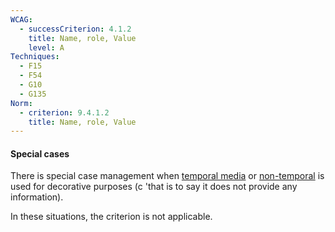 ```yaml
---
WCAG:
  - successCriterion: 4.1.2
    title: Name, role, Value
    level: A
Techniques:
  - F15
  - F54
  - G10
  - G135
Norm:
  - criterion: 9.4.1.2
    title: Name, role, Value
---
```


#### Special cases

There is special case management when [temporal media](#temporal-media-type-sound-video-and-synchronize) or [non-temporal](#non-temporal-media) is used for decorative purposes (c 'that is to say it does not provide any information).

In these situations, the criterion is not applicable.
